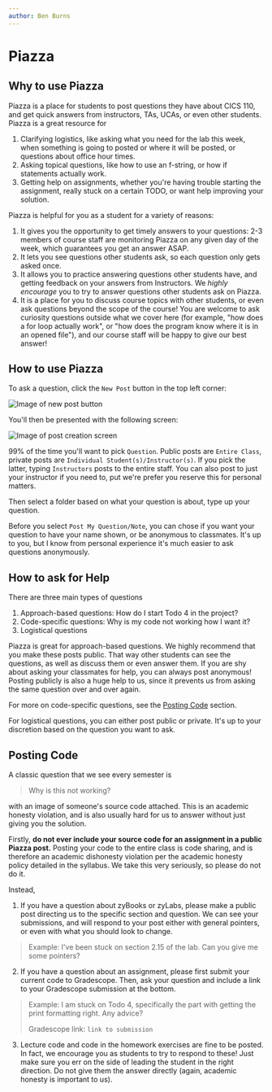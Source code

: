 ```yaml
---
author: Ben Burns
---
```


# Piazza

## Why to use Piazza

Piazza is a place for students to post questions they have about CICS 110, and get quick answers from instructors, TAs, UCAs, or even other students. Piazza is a great resource for

1. Clarifying logistics, like asking what you need for the lab this week, when something is going to posted or where it will be posted, or questions about office hour times.
2. Asking topical questions, like how to use an f-string, or how if statements actually work.
3. Getting help on assignments, whether you're having trouble starting the assignment, really stuck on a certain TODO, or want help improving your solution.

Piazza is helpful for you as a student for a variety of reasons:

1. It gives you the opportunity to get timely answers to your questions: 2-3 members of course staff are monitoring Piazza on any given day of the week, which guarantees you get an answer ASAP.
2. It lets you see questions other students ask, so each question only gets asked once.
3. It allows you to practice answering questions other students have, and getting feedback on your answers from Instructors. We *highly encourage* you to try to answer questions other students ask on Piazza.
4. It is a place for you to discuss course topics with other students, or even ask questions beyond the scope of the course! You are welcome to ask curiosity questions outside what we cover here (for example, "how does a for loop actually work", or "how does the program know where it is in an opened file"), and our course staff will be happy to give our best answer!

## How to use Piazza

To ask a question, click the `New Post` button in the top left corner:

<div style={{textAlign: 'center'}}>
  <img
    src={require('./new-post.png').default}
    alt="Image of new post button"
  />
</div>

You'll then be presented with the following screen:

<div style={{textAlign: 'center'}}>
  <img
    src={require('./create.png').default}
    alt="Image of post creation screen"
  />
</div>

99% of the time you'll want to pick `Question`.
Public posts are `Entire Class`, private posts are `Individual Student(s)/Instructor(s)`.
If you pick the latter, typing `Instructors` posts to the entire staff.
You can also post to just your instructor if you need to, put we're prefer you reserve this for personal matters.

Then select a folder based on what your question is about, type up your question.

Before you select `Post My Question/Note`, you can chose if you want your question to have your name shown, or be anonymous to classmates.
It's up to you, but I know from personal experience it's much easier to ask questions anonymously.

## How to ask for Help

There are three main types of questions

1. Approach-based questions: How do I start Todo 4 in the project? 
2. Code-specific questions: Why is my code not working how I want it?
3. Logistical questions

Piazza is great for approach-based questions. We highly recommend that you make these posts public. That way other students can see the questions, as well as discuss them or even answer them. If you are shy about asking your classmates for help, you can always post anonymous! Posting publicly is also a huge help to us, since it prevents us from asking the same question over and over again.

For more on code-specific questions, see the [Posting Code](#posting-code) section.

For logistical questions, you can either post public or private. It's up to your discretion based on the question you want to ask.

## Posting Code

A classic question that we see every semester is
> Why is this not working?

with an image of someone's source code attached. This is an academic honesty violation, and is also usually hard for us to answer without just giving you the solution.

Firstly, **do not ever include your source code for an assignment in a public Piazza post.**
Posting your code to the entire class is code sharing, and is therefore an academic dishonesty violation per the academic honesty policy detailed in the syllabus.
We take this very seriously, so please do not do it.

Instead,

1. If you have a question about zyBooks or zyLabs, please make a public post directing us to the specific section and question. We can see your submissions, and will respond to your post either with general pointers, or even with what you should look to change.

> Example:
> I've been stuck on section 2.15 of the lab. Can you give me some pointers?

2. If you have a question about an assignment, please first submit your current code to Gradescope. Then, ask your question and include a link to your Gradescope submission at the bottom.

> Example:
> I am stuck on Todo 4, specifically the part with getting the print formatting right. Any advice?
> 
> Gradescope link: `link to submission`

3. Lecture code and code in the homework exercises are fine to be posted. In fact, we encourage you as students to try to respond to these! Just make sure you err on the side of leading the student in the right direction. Do not give them the answer directly (again, academic honesty is important to us).
